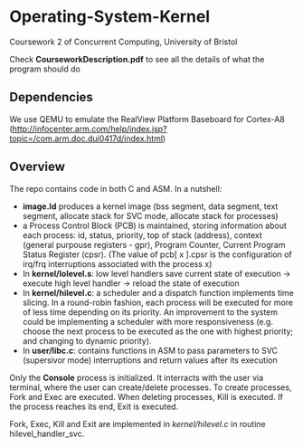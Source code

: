 # Operating-System-Kernel
Coursework 2 of Concurrent Computing, University of Bristol

Check **CourseworkDescription.pdf** to see all the details of what the program should do

## Dependencies

We use QEMU to emulate the RealView Platform Baseboard for Cortex-A8  
(http://infocenter.arm.com/help/index.jsp?topic=/com.arm.doc.dui0417d/index.html)

## Overview

The repo contains code in both C and ASM. In a nutshell:

*	**image.ld** produces a kernel image (bss segment, data segment, text segment, allocate stack for SVC mode, allocate stack for processes)
* a Process Control Block (PCB) is maintained, storing information about each process: id, status, priority, top of stack (address), context (general purpouse registers - gpr), Program Counter, Current Program Status Register (cpsr). (The value of pcb[ x ].cpsr is the configuration of irq/frq interruptions associated with the process x)
*	In **kernel/lolevel.s**: low level handlers save current state of execution -> execute high level handler -> reload the state of execution
*	In **kernel/hilevel.c**: a scheduler and a dispatch function implements time slicing. In a round-robin fashion, each process will be executed for more of less time depending on its priority. An improvement to the system could be implementing a scheduler with more responsiveness (e.g. choose the next process to be executed as the one with highest priority; and changing to dynamic priority).
* In **user/libc.c**: contains functions in ASM to pass parameters to SVC (supersivor mode) interruptions and return values after its execution
	
Only the **Console** process is initialized. It interracts with the user via terminal, where the user can create/delete processes. To create processes, Fork and Exec are executed. When deleting processes, Kill is executed. If the process reaches its end, Exit is executed.   

Fork, Exec, Kill and Exit are implemented in *kernel/hilevel.c* in routine hilevel_handler_svc.
